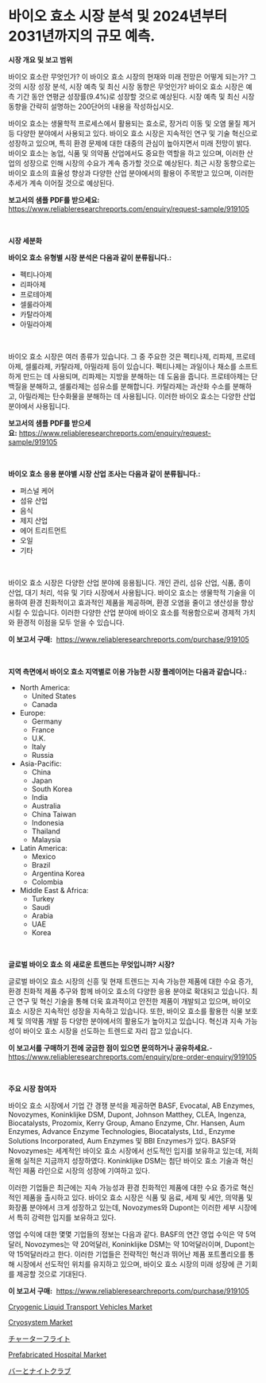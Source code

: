 <p><h1>바이오 효소 시장 분석 및 2024년부터 2031년까지의 규모 예측.</h1></p><p><strong>시장 개요 및 보고 범위</strong></p>
<p><p>바이오 효소란 무엇인가? 이 바이오 효소 시장의 현재와 미래 전망은 어떻게 되는가? 그것의 시장 성장 분석, 시장 예측 및 최신 시장 동향은 무엇인가? 바이오 효소 시장은 예측 기간 동안 연평균 성장률(9.4%)로 성장할 것으로 예상된다. 시장 예측 및 최신 시장 동향을 간략히 설명하는 200단어의 내용을 작성하십시오.</p><p>바이오 효소는 생물학적 프로세스에서 활용되는 효소로, 장거리 이동 및 오염 물질 제거 등 다양한 분야에서 사용되고 있다. 바이오 효소 시장은 지속적인 연구 및 기술 혁신으로 성장하고 있으며, 특히 환경 문제에 대한 대중의 관심이 높아지면서 미래 전망이 밝다. 바이오 효소는 농업, 식품 및 의약품 산업에서도 중요한 역할을 하고 있으며, 이러한 산업의 성장으로 인해 시장의 수요가 계속 증가할 것으로 예상된다. 최근 시장 동향으로는 바이오 효소의 효율성 향상과 다양한 산업 분야에서의 활용이 주목받고 있으며, 이러한 추세가 계속 이어질 것으로 예상된다.</p></p>
<p><strong>보고서의 샘플 PDF를 받으세요:</strong> <a href="https://www.reliableresearchreports.com/enquiry/request-sample/919105">https://www.reliableresearchreports.com/enquiry/request-sample/919105</a></p>
<p>&nbsp;</p>
<p><strong>시장 세분화</strong></p>
<p><strong>바이오 효소 유형별 시장 분석은 다음과 같이 분류됩니다.:</strong></p>
<p><ul><li>펙티나아제</li><li>리파아제</li><li>프로테아제</li><li>셀룰라아제</li><li>카탈라아제</li><li>아밀라아제</li></ul></p>
<p>&nbsp;</p>
<p><p>바이오 효소 시장은 여러 종류가 있습니다. 그 중 주요한 것은 펙티나제, 리파제, 프로테아제, 셀룰라제, 카탈라제, 아밀라제 등이 있습니다. 펙티나제는 과일이나 채소를 소프트하게 만드는 데 사용되며, 리파제는 지방을 분해하는 데 도움을 줍니다. 프로테아제는 단백질을 분해하고, 셀룰라제는 섬유소를 분해합니다. 카탈라제는 과산화 수소를 분해하고, 아밀라제는 탄수화물을 분해하는 데 사용됩니다. 이러한 바이오 효소는 다양한 산업 분야에서 사용됩니다.</p></p>
<p><strong>보고서의 샘플 PDF를 받으세요:</strong>&nbsp;<a href="https://www.reliableresearchreports.com/enquiry/request-sample/919105">https://www.reliableresearchreports.com/enquiry/request-sample/919105</a></p>
<p>&nbsp;</p>
<p><strong> 바이오 효소 응용 분야별 시장 산업 조사는 다음과 같이 분류됩니다.:</strong></p>
<p><ul><li>퍼스널 케어</li><li>섬유 산업</li><li>음식</li><li>제지 산업</li><li>에어 트리트먼트</li><li>오일</li><li>기타</li></ul></p>
<p>&nbsp;</p>
<p><p>바이오 효소 시장은 다양한 산업 분야에 응용됩니다. 개인 관리, 섬유 산업, 식품, 종이 산업, 대기 처리, 석유 및 기타 시장에서 사용됩니다. 바이오 효소는 생물학적 기술을 이용하여 환경 친화적이고 효과적인 제품을 제공하며, 환경 오염을 줄이고 생산성을 향상시킬 수 있습니다. 이러한 다양한 산업 분야에 바이오 효소를 적용함으로써 경제적 가치와 환경적 이점을 모두 얻을 수 있습니다.</p></p>
<p><strong>이 보고서 구매:</strong>&nbsp; <a href="https://www.reliableresearchreports.com/purchase/919105">https://www.reliableresearchreports.com/purchase/919105</a></p>
<p>&nbsp;</p>
<p><strong>지역 측면에서 바이오 효소 지역별로 이용 가능한 시장 플레이어는 다음과 같습니다.:</strong></p>
<p><ul>
    <li>
        North America:
        <ul>
            <li>United States</li>
            <li>Canada</li>
        </ul>
    </li>
    <li>
        Europe:
        <ul>
            <li>Germany</li>
            <li>France</li>
            <li>U.K.</li>
            <li>Italy</li>
            <li>Russia</li>
        </ul>
    </li>
    <li>
        Asia-Pacific:
        <ul>
            <li>China</li>
            <li>Japan</li>
            <li>South Korea</li>
            <li>India</li>
            <li>Australia</li>
            <li>China Taiwan</li>
            <li>Indonesia</li>
            <li>Thailand</li>
            <li>Malaysia</li>
        </ul>
    </li>
    <li>
        Latin America:
        <ul>
            <li>Mexico</li>
            <li>Brazil</li>
            <li>Argentina Korea</li>
            <li>Colombia</li>
        </ul>
    </li>
    <li>
        Middle East & Africa:
        <ul>
            <li>Turkey</li>
            <li>Saudi</li>
            <li>Arabia</li>
            <li>UAE</li>
            <li>Korea</li>
        </ul>
    </li>
    </ul></p>
<p>&nbsp;</p>
<p><strong>글로벌 바이오 효소 의 새로운 트렌드는 무엇입니까? 시장?</strong></p>
<p><p>글로벌 바이오 효소 시장의 신흥 및 현재 트렌드는 지속 가능한 제품에 대한 수요 증가, 환경 친화적 제품 추구와 함께 바이오 효소의 다양한 응용 분야로 확대되고 있습니다. 최근 연구 및 혁신 기술을 통해 더욱 효과적이고 안전한 제품이 개발되고 있으며, 바이오 효소 시장은 지속적인 성장을 지속하고 있습니다. 또한, 바이오 효소를 활용한 식물 보호제 및 의약품 개발 등 다양한 분야에서의 활용도가 높아지고 있습니다. 혁신과 지속 가능성이 바이오 효소 시장을 선도하는 트렌드로 자리 잡고 있습니다.</p></p>
<p><strong>이 보고서를 구매하기 전에 궁금한 점이 있으면 문의하거나 공유하세요.</strong>- <a href="https://www.reliableresearchreports.com/enquiry/pre-order-enquiry/919105">https://www.reliableresearchreports.com/enquiry/pre-order-enquiry/919105</a></p>
<p>&nbsp;</p>
<p><strong>주요 시장 참여자</strong></p>
<p><p>바이오 효소 시장에서 기업 간 경쟁 분석을 제공하면 BASF, Evocatal, AB Enzymes, Novozymes, Koninklijke DSM, Dupont, Johnson Matthey, CLEA, Ingenza, Biocatalysts, Prozomix, Kerry Group, Amano Enzyme, Chr. Hansen, Aum Enzymes, Advance Enzyme Technologies, Biocatalysts, Ltd., Enzyme Solutions Incorporated, Aum Enzymes 및 BBI Enzymes가 있다. BASF와 Novozymes는 세계적인 바이오 효소 시장에서 선도적인 입지를 보유하고 있는데, 저희 올해 실적은 지금까지 성장하였다. Koninklijke DSM는 첨단 바이오 효소 기술과 혁신적인 제품 라인으로 시장의 성장에 기여하고 있다. </p><p>이러한 기업들은 최근에는 지속 가능성과 환경 친화적인 제품에 대한 수요 증가로 혁신적인 제품을 출시하고 있다. 바이오 효소 시장은 식품 및 음료, 세제 및 세안, 의약품 및 화장품 분야에서 크게 성장하고 있는데, Novozymes와 Dupont는 이러한 세부 시장에서 특히 강력한 입지를 보유하고 있다.</p><p>영업 수익에 대한 몇몇 기업들의 정보는 다음과 같다. BASF의 연간 영업 수익은 약 5억달러, Novozymes는 약 20억달러, Koninklijke DSM는 약 10억달러이며, Dupont는 약 15억달러라고 한다. 이러한 기업들은 전략적인 혁신과 뛰어난 제품 포트폴리오를 통해 시장에서 선도적인 위치를 유지하고 있으며, 바이오 효소 시장의 미래 성장에 큰 기회를 제공할 것으로 기대된다.</p></p>
<p><strong>이 보고서 구매:</strong>&nbsp;&nbsp;<a href="https://www.reliableresearchreports.com/purchase/919105">https://www.reliableresearchreports.com/purchase/919105</a></p>
<p><p><a href="https://github.com/mabutironaldo/Market-Research-Report-List-3/blob/main/cryogenic-liquid-transport-vehicles-market.md">Cryogenic Liquid Transport Vehicles Market</a></p><p><a href="https://github.com/Paul14Anderson63/Market-Research-Report-List-3/blob/main/cryosystem-market.md">Cryosystem Market</a></p><p><a href="https://github.com/mohamedbakry57/Market-Research-Report-List-2/blob/main/9959335182763.md">チャーターフライト</a></p><p><a href="https://issuu.com/reportprime-2/docs/prefabricated-hospital-market-size-2030.pptx">Prefabricated Hospital Market</a></p><p><a href="https://github.com/lababdou/Market-Research-Report-List-2/blob/main/6477504182764.md">バーとナイトクラブ</a></p></p>

